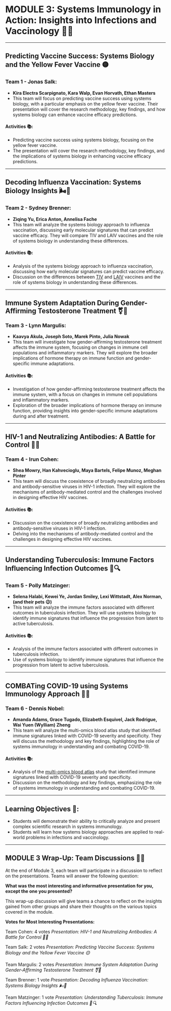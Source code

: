 # MODULE 3: Systems Immunology in Action: Insights into Infections and Vaccinology 🦠💉
---

## Predicting Vaccine Success: Systems Biology and the Yellow Fever Vaccine 🟡

### Team 1 - Jonas Salk:
- **Kira Electra Scarpignato, Kara Walp, Evan Horvath, Ethan Masters**
- This team will focus on predicting vaccine success using systems biology, with a particular emphasis on the yellow fever vaccine. Their presentation will cover the research methodology, key findings, and how systems biology can enhance vaccine efficacy predictions.

#### Activities 📚:
- Predicting vaccine success using systems biology, focusing on the yellow fever vaccine.
- The presentation will cover the research methodology, key findings, and the implications of systems biology in enhancing vaccine efficacy predictions.

---

## Decoding Influenza Vaccination: Systems Biology Insights 🌬️🦠

### Team 2 - Sydney Brenner:
- **Ziqing Yu, Erica Anton, Annelisa Fache**
- This team will analyze the systems biology approach to influenza vaccination, discussing early molecular signatures that can predict vaccine efficacy. They will compare TIV and LAIV vaccines and the role of systems biology in understanding these differences.

#### Activities 📚:
- Analysis of the systems biology approach to influenza vaccination, discussing how early molecular signatures can predict vaccine efficacy.
- Discussion on the differences between [TIV](https://www.cdc.gov/flu/prevent/qa_vaccines.htm) and [LAIV](https://www.cdc.gov/flu/prevent/nasalspray.htm) vaccines and the role of systems biology in understanding these differences.

---

## Immune System Adaptation During Gender-Affirming Testosterone Treatment ⚧💉

### Team 3 - Lynn Margulis:
- **Kaavya Akula, Joseph Soto, Marek Pinto, Julia Nowak**
- This team will investigate how gender-affirming testosterone treatment affects the immune system, focusing on changes in immune cell populations and inflammatory markers. They will explore the broader implications of hormone therapy on immune function and gender-specific immune adaptations.

#### Activities 📚:
- Investigation of how gender-affirming testosterone treatment affects the immune system, with a focus on changes in immune cell populations and inflammatory markers.
- Exploration of the broader implications of hormone therapy on immune function, providing insights into gender-specific immune adaptations during and after treatment.

---

## HIV-1 and Neutralizing Antibodies: A Battle for Control 🧫🔬

### Team 4 - Irun Cohen:
- **Shea Mowry, Han Kahvecioglu, Maya Bartels, Felipe Munoz, Meghan Pinter**
- This team will discuss the coexistence of broadly neutralizing antibodies and antibody-sensitive viruses in HIV-1 infection. They will explore the mechanisms of antibody-mediated control and the challenges involved in designing effective HIV vaccines.

#### Activities 📚:
- Discussion on the coexistence of broadly neutralizing antibodies and antibody-sensitive viruses in HIV-1 infection.
- Delving into the mechanisms of antibody-mediated control and the challenges in designing effective HIV vaccines.

---

## Understanding Tuberculosis: Immune Factors Influencing Infection Outcomes 🦠🔍

### Team 5 - Polly Matzinger:
- **Selena Halabi, Kewei Ye, Jordan Smiley, Lexi Wittstadt, Alex Norman, (and their pets 😉)**
- This team will analyze the immune factors associated with different outcomes in tuberculosis infection. They will use systems biology to identify immune signatures that influence the progression from latent to active tuberculosis.

#### Activities 📚:
- Analysis of the immune factors associated with different outcomes in tuberculosis infection.
- Use of systems biology to identify immune signatures that influence the progression from latent to active tuberculosis.

---

## COMBATing COVID-19 using Systems Immunology Approach 🦠🧬

### Team 6 - Dennis Nobel:
- **Amanda Adams, Grace Tugado, Elizabeth Esquivel, Jack Rodrigue, Wai Yuen (Wylliam) Zheng**
- This team will analyze the multi-omics blood atlas study that identified immune signatures linked with COVID-19 severity and specificity. They will discuss the methodology and key findings, highlighting the role of systems immunology in understanding and combating COVID-19.

#### Activities 📚:
- Analysis of the [multi-omics blood atlas](https://doi.org/10.1016/j.cell.2022.01.012) study that identified immune signatures linked with COVID-19 severity and specificity.
- Discussion on the methodology and key findings, emphasizing the role of systems immunology in understanding and combating COVID-19.

---

## Learning Objectives 🎯:
- Students will demonstrate their ability to critically analyze and present complex scientific research in systems immunology.
- Students will learn how systems biology approaches are applied to real-world problems in infections and vaccinology.

---

## MODULE 3 Wrap-Up: Team Discussions 🔄💬

At the end of Module 3, each team will participate in a discussion to reflect on the presentations. Teams will answer the following question:

**What was the most interesting and informative presentation for you, except the one you presented?**

This wrap-up discussion will give teams a chance to reflect on the insights gained from other groups and share their thoughts on the various topics covered in the module.

**Votes for Most Interesting Presentations:**

Team Cohen: 4 votes
*Presentation: HIV-1 and Neutralizing Antibodies: A Battle for Control 🧫🔬*

Team Salk: 2 votes
*Presentation: Predicting Vaccine Success: Systems Biology and the Yellow Fever Vaccine 🟡*

Team Margulis: 2 votes
*Presentation: Immune System Adaptation During Gender-Affirming Testosterone Treatment ⚧💉*

Team Brenner: 1 vote
*Presentation: Decoding Influenza Vaccination: Systems Biology Insights 🌬️🦠*

Team Matzinger: 1 vote
*Presentation: Understanding Tuberculosis: Immune Factors Influencing Infection Outcomes 🦠🔍*